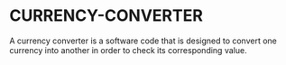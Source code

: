 # CURRENCY-CONVERTER
A currency converter is a software code that is designed to convert one currency into another in order to check its corresponding value. 
